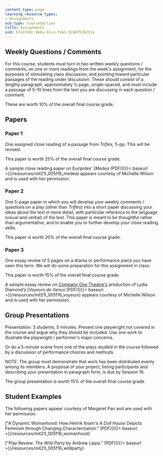 ```yaml
---
content_type: page
learning_resource_types:
- Assignments
ocw_type: CourseSection
title: Assignments
uid: 6fe2cb9c-0e6a-b1ca-f4a3-92a07510231a
---
```


Weekly Questions / Comments
---------------------------

For this course, students must turn in two written weekly questions / comments, on one or more readings from the week's assignment, for the purposes of stimulating class discussion, and pointing toward particular passages of the reading under discussion. These should consist of a lengthy paragraph, approximately ½ page, single-spaced, and must include a passage of 5–10 lines from the text you are discussing in each question / comment.

These are worth 10% of the overall final course grade.

Papers
------

### Paper 1

One assigned close reading of a passage from _Trifles_, 5-pp. This will be revised.

This paper is worth 25% of the overall final course grade.

A sample close reading paper on Euripides' [_Medea_ (PDF)]({{< baseurl >}}/resources/mit21l_005f16_medea) appears courtesy of Michelle Wilson and is used with her permission.

### Paper 2

One 5-page paper in which you will develop your weekly comments / questions on a play (other than _Trifles_) into a short paper discussing your ideas about the text in more detail, with particular reference to the language (visual and verbal) of the text. This paper is meant to be thoughtful rather than argumentative, and to enable you to further develop your close reading skills.

This paper is worth 20% of the overall final course grade.

### Paper 3

One essay review of 5 pages on a drama or performance piece you have seen this term. We will do some preparation for this assignment in class.

This paper is worth 15% of the overall final course grade.

A sample essay review on [Company One Theatre's](http://companyone.org/) production of Lydia Diamond’s [_Voyeurs de Venus_ (PDF)]({{< baseurl >}}/resources/mit21l_005f16_voyeurs) appears courtesy of Michelle Wilson and is used with her permission.

Group Presentations
-------------------

Presentation: 3 students, 5 minutes. Present one playwright not covered in the course and argue why they should be included. Use one work to illustrate the playwright / performer's major concerns.

Or do a 5-minute scene from one of the plays studied in the course followed by a discussion of performance choices and methods.

NOTE: The group must demonstrate that work has been distributed evenly among its members. A proposal of your project, listing participants and describing your presentation in paragraph form, is due by Session 18.

The group presentation is worth 15% of the overall final course grade.

Student Examples
----------------

The following papers appear courtesy of Margaret Pan and are used with her permission.

["A Dynamic Womanhood: How Henrik Ibsen's _A Doll House_ Depicts Feminism through Changing Characterization." (PDF)]({{< baseurl >}}/resources/mit21l_005f16_womanhood)

["Play Review: _The Wild Party_ by Andrew Lippa." (PDF)]({{< baseurl >}}/resources/mit21l_005f16_wildparty)